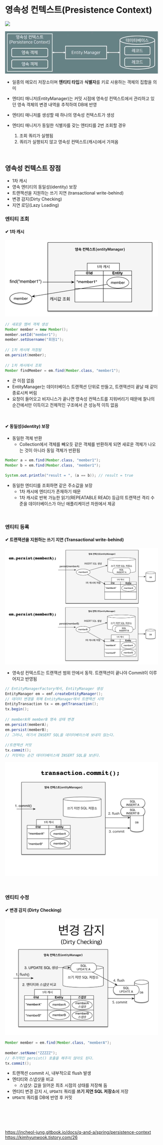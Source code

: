 # 영속성 컨텍스트(Presistence Context)

![](https://incheol-jung.gitbook.io/~gitbook/image?url=https%3A%2F%2F2649832514-files.gitbook.io%2F%7E%2Ffiles%2Fv0%2Fb%2Fgitbook-legacy-files%2Fo%2Fassets%252F-M5HOStxvx-Jr0fqZhyW%252F-MHb8Kq2OMRiS2HyXT_K%252F-MHbBcxqMRck0E9YERLA%252FJPA_3_7.png%3Falt%3Dmedia%26token%3Df8c834cf-8ced-4e70-82d2-5ecfec518af6&width=768&dpr=1&quality=100&sign=3964799c&sv=2)

![](/JPA/images/persis.jpg)

- 일종의 메모리 저장소이며 **엔티티 타입**과 **식별자**를 키로 사용하는 객체의 집합을 의미
- 엔티티 매니저(EntityManager)는 커밋 시점에 영속성 컨텍스트에서 관리하고 있던 영속 객체의 변경 내역을 추적하여 DB에 반영
- 엔티티 매니저를 생성할 때 하나의 영속성 컨텍스트가 생성

- 엔티티 매니저가 동일한 식별자를 갖는 엔티티를 2번 조회할 경우
  1. 조회 쿼리가 실행됨
  2. 쿼리가 실행되지 않고 영속성 컨텍스트(캐시)에서 가져옴

<br>

## 영속성 컨텍스트 장점

- 1차 캐시
- 영속 엔티티의 동일성(identity) 보장
- 트랜잭션을 지원하는 쓰기 지연 (transactional write-behind)
- 변경 감지(Dirty Checking)
- 지연 로딩(Lazy Loading)

### 엔티티 조회

#### ✔ 1차 캐시

![](https://raw.githubusercontent.com/oasis791/blog-posting/main/JPA/%EC%9E%90%EB%B0%94_ORM_%ED%91%9C%EC%A4%80_JPA_%ED%94%84%EB%A1%9C%EA%B7%B8%EB%9E%98%EB%B0%8D/3.JPA_%EB%82%B4%EB%B6%80_%EA%B5%AC%EC%A1%B0/2/1%EC%B0%A8%EC%BA%90%EC%8B%9C.png)

```java
// 새로운 멤버 객체 생성
Member member = new Member();
member.setId("member1");
member.setUsername("회원1");

// 1차 캐시에 저장됨
em.persist(member);

// 1차 캐시에서 조회
Member findMember = em.find(Member.class, "member1");
```

- 큰 이점 없음
- EntityManager는 데이터베이스 트랜잭션 단위로 만들고, 트랜잭션이 끝날 때 같이 종료시켜 버림
- 요청이 들어오고 비지니스가 끝나면 영속성 컨텍스트를 지워버리기 때문에 찰나의 순간에서만 이득이고 전체적인 구조에서 큰 성능적 이득 없음

<br>

#### ✔ 동일성(identity) 보장

- 동일한 객체 반환
  - Collection에서 객체를 빼오듯 같은 객체를 반환하게 되면 새로운 객체가 나오는 것이 아니라 동일 객체가 반환됨

```java
Member a = em.find(Member.class, "member1");
Member b = em.find(Member.class, "member1");

System.out.println("result = ", (a == b)); // result = true
```

- 동일한 엔티티를 조회하면 같은 주소값을 보장
  - 1차 캐시에 엔티티가 존재하기 때문
  - 1차 캐시로 반복 가능한 읽기(REPEATABLE READ) 등급의 트랜잭션 격리 수준을 데이터베이스가 아닌 애플리케이션 차원에서 제공

<br>

### 엔티티 등록

#### ✔ 트랜잭션을 지원하는 쓰기 지연 (Transactional write-behind)

![](https://raw.githubusercontent.com/oasis791/blog-posting/main/JPA/%EC%9E%90%EB%B0%94_ORM_%ED%91%9C%EC%A4%80_JPA_%ED%94%84%EB%A1%9C%EA%B7%B8%EB%9E%98%EB%B0%8D/3.JPA_%EB%82%B4%EB%B6%80_%EA%B5%AC%EC%A1%B0/2/%EC%93%B0%EA%B8%B0%20%EC%A7%80%EC%97%B0%20%EC%A0%80%EC%9E%A5%EC%86%8C.png)

- 영속성 컨텍스트는 트랜잭션 범위 안에서 동작. 트랜잭션이 끝나야 Commit이 이루어지고 반영됨

```java
// EntityManagerFactory에서, EntityManager 생성
EntityManager em = emf.createEntityManager();
// 데이터 변경을 위해 EntityManager에서 트랜잭션 시작
EntityTransaction tx = em.getTransaction();
tx.begin();

// memberA와 memberB 영속 상태 변경
em.persist(memberA);
em.persist(memberB);
// 그러나, 여기서 INSERT SQL을 데이터베이스에 보내지 않는다.

//트랜잭션 커밋
tx.commit();
// 커밋하는 순간 데이터베이스에 INSERT SQL을 보낸다.
```

![](https://raw.githubusercontent.com/oasis791/blog-posting/main/JPA/%EC%9E%90%EB%B0%94_ORM_%ED%91%9C%EC%A4%80_JPA_%ED%94%84%EB%A1%9C%EA%B7%B8%EB%9E%98%EB%B0%8D/3.JPA_%EB%82%B4%EB%B6%80_%EA%B5%AC%EC%A1%B0/2/%ED%8A%B8%EB%9E%9C%EC%9E%AD%EC%85%98%20%EC%BB%A4%EB%B0%8B.png)

<br>

### 엔티티 수정

#### ✔ 변경 감지 (Dirty Checking)

![](https://raw.githubusercontent.com/oasis791/blog-posting/main/JPA/%EC%9E%90%EB%B0%94_ORM_%ED%91%9C%EC%A4%80_JPA_%ED%94%84%EB%A1%9C%EA%B7%B8%EB%9E%98%EB%B0%8D/3.JPA_%EB%82%B4%EB%B6%80_%EA%B5%AC%EC%A1%B0/2/%EB%B3%80%EA%B2%BD%EA%B0%90%EC%A7%80.png)

```java
Member member = em.find(Member.class, "memberA");

member.setName("ZZZZZ");
// 추가적인 persist() 호출을 해주지 않아도 된다.
tx.commit();
```

- 트랜잭션 commit 시, 내부적으로 flush 발생
- 엔티티와 스냅샷을 비교
  - 스냅샷: 값을 읽어온 최초 시점의 상태를 저장해 둠
- 엔티티 변경 감지 시, `UPDATE` 쿼리를 **쓰기 지연 SQL 저장소**에 저장
- `UPDATE` 쿼리를 DB에 반영 후 커밋

<br>
<br>
<br>
<br>

https://incheol-jung.gitbook.io/docs/q-and-a/spring/persistence-context
https://kimhyunwook.tistory.com/26
